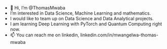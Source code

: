 - 👋 Hi, I’m @ThomasMwaba
- I’m interested in Data Science, Machine Learning and mathematics.
- I would like to team up on Data Science and Data Analytical projects.
- I am  learning Deep Learning with PyTorch and Quantum Computing right now.
- 📫 You can reach me on linkedin, linkedin.com/in/mwangelwa-thomas-mwaba

<!---
ThomasMwaba/ThomasMwaba is a ✨ special ✨ repository because its `README.md` (this file) appears on your GitHub profile.
You can click the Preview link to take a look at your changes.
--->
